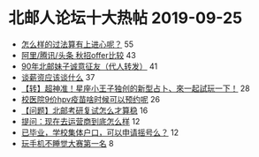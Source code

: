 # 北邮人论坛十大热帖 2019-09-25

- [怎么样的过法算有上进心呢？](https://bbs.byr.cn/article/Feeling/3122521) 55
- [阿里/腾讯/头条 秋招offer比较](https://bbs.byr.cn/article/Job/2049284) 43
- [90年北邮妹子诚意征友（代人转发）](https://bbs.byr.cn/article/Friends/1937869) 41
- [谈薪资应该谈什么](https://bbs.byr.cn/article/Talking/6150342) 37
- [【转】超神准！星座小王子独创的新型占卜、來一起試玩一下！](https://bbs.byr.cn/article/Constellations/326533) 28
- [校医院9价hpv疫苗啥时候可以预约呢](https://bbs.byr.cn/article/Beauty/329113) 26
- [【问题】北邮考研复试怎么才算稳](https://bbs.byr.cn/article/AimGraduate/1175308) 16
- [提问：现在去运营商到底怎么样](https://bbs.byr.cn/article/WorkLife/1129800) 12
- [已毕业，学校集体户口，可以申请摇号么？](https://bbs.byr.cn/article/AutoMotor/127745) 12
- [玩手机不睡觉大赛第一名](https://bbs.byr.cn/article/Picture/3240726) 8


